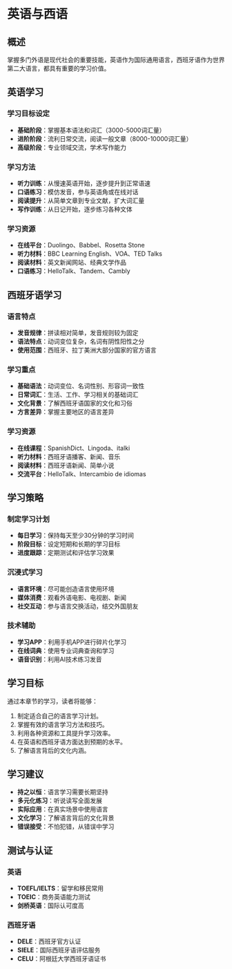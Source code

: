 # 英语与西语

## 概述

掌握多门外语是现代社会的重要技能，英语作为国际通用语言，西班牙语作为世界第二大语言，都具有重要的学习价值。

## 英语学习

### 学习目标设定
- **基础阶段**：掌握基本语法和词汇（3000-5000词汇量）
- **进阶阶段**：流利日常交流，阅读一般文章（8000-10000词汇量）
- **高级阶段**：专业领域交流，学术写作能力

### 学习方法
- **听力训练**：从慢速英语开始，逐步提升到正常语速
- **口语练习**：模仿发音，参与英语角或在线对话
- **阅读提升**：从简单文章到专业文献，扩大词汇量
- **写作训练**：从日记开始，逐步练习各种文体

### 学习资源
- **在线平台**：Duolingo、Babbel、Rosetta Stone
- **听力材料**：BBC Learning English、VOA、TED Talks
- **阅读材料**：英文新闻网站、经典文学作品
- **口语练习**：HelloTalk、Tandem、Cambly

## 西班牙语学习

### 语言特点
- **发音规律**：拼读相对简单，发音规则较为固定
- **语法特点**：动词变位复杂，名词有阴性阳性之分
- **使用范围**：西班牙、拉丁美洲大部分国家的官方语言

### 学习重点
- **基础语法**：动词变位、名词性别、形容词一致性
- **日常词汇**：生活、工作、学习相关的基础词汇
- **文化背景**：了解西班牙语国家的文化和习俗
- **方言差异**：掌握主要地区的语言差异

### 学习资源
- **在线课程**：SpanishDict、Lingoda、italki
- **听力材料**：西班牙语播客、新闻、音乐
- **阅读材料**：西班牙语新闻、简单小说
- **交流平台**：HelloTalk、Intercambio de idiomas

## 学习策略

### 制定学习计划
- **每日学习**：保持每天至少30分钟的学习时间
- **阶段目标**：设定短期和长期的学习目标
- **进度跟踪**：定期测试和评估学习效果

### 沉浸式学习
- **语言环境**：尽可能创造语言使用环境
- **媒体消费**：观看外语电影、电视剧、新闻
- **社交互动**：参与语言交换活动，结交外国朋友

### 技术辅助
- **学习APP**：利用手机APP进行碎片化学习
- **在线词典**：使用专业词典查询和学习
- **语音识别**：利用AI技术练习发音

## 学习目标

通过本章节的学习，读者将能够：

1.  制定适合自己的语言学习计划。
2.  掌握有效的语言学习方法和技巧。
3.  利用各种资源和工具提升学习效率。
4.  在英语和西班牙语方面达到预期的水平。
5.  了解语言背后的文化内涵。

## 学习建议

- **持之以恒**：语言学习需要长期坚持
- **多元化练习**：听说读写全面发展
- **实际应用**：在真实场景中使用语言
- **文化学习**：了解语言背后的文化背景
- **错误接受**：不怕犯错，从错误中学习

## 测试与认证

### 英语
- **TOEFL/IELTS**：留学和移民常用
- **TOEIC**：商务英语能力测试
- **剑桥英语**：国际认可度高

### 西班牙语
- **DELE**：西班牙官方认证
- **SIELE**：国际西班牙语评估服务
- **CELU**：阿根廷大学西班牙语证书

